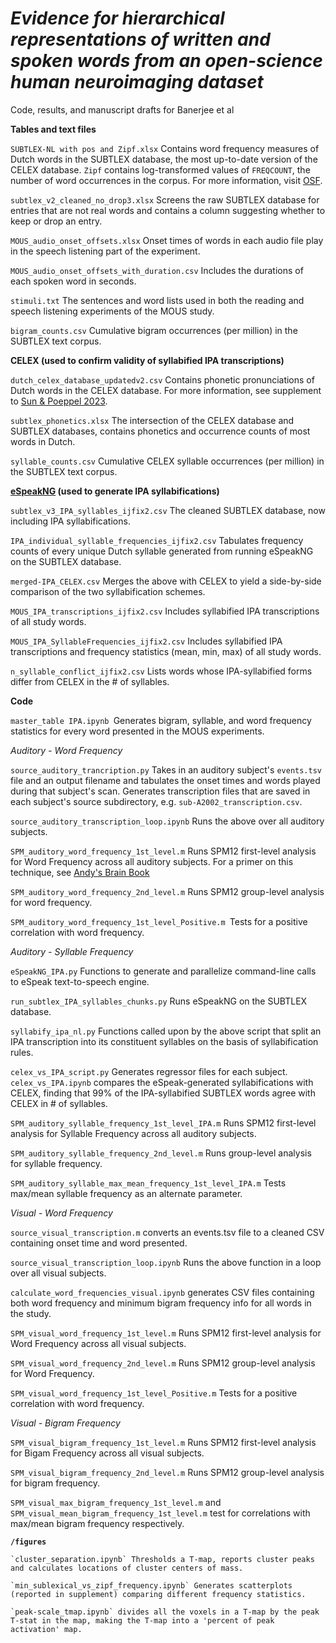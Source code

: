 # *Evidence for hierarchical representations of written and spoken words from an open-science human neuroimaging dataset*

Code, results, and manuscript drafts for Banerjee et al

**Tables and text files**

`SUBTLEX-NL with pos and Zipf.xlsx` Contains word frequency measures of Dutch words in the SUBTLEX database, the most up-to-date version of the CELEX database. `Zipf` contains log-transformed values of `FREQCOUNT`, the number of word occurrences in the corpus. For more information, visit [OSF](https://osf.io/3d8cx/).

`subtlex_v2_cleaned_no_drop3.xlsx` Screens the raw SUBTLEX database for entries that are not real words and contains a column suggesting whether to keep or drop an entry.

`MOUS_audio_onset_offsets.xlsx` Onset times of words in each audio file play in the speech listening part of the experiment.

`MOUS_audio_onset_offsets_with_duration.csv` Includes the durations of each spoken word in seconds.

`stimuli.txt` The sentences and word lists used in both the reading and speech listening experiments of the MOUS study.

`bigram_counts.csv` Cumulative bigram occurrences (per million) in the SUBTLEX text corpus.

**CELEX (used to confirm validity of syllabified IPA transcriptions)**

`dutch_celex_database_updatedv2.csv` Contains phonetic pronunciations of Dutch words in the CELEX database. For more information, see supplement to [Sun &amp; Poeppel 2023](https://www.pnas.org/doi/10.1073/pnas.2215710120?utm_source=TOC&utm_medium=ealert&TOC_v120_i36=&ref=d8253441).

`subtlex_phonetics.xlsx` The intersection of the CELEX database and SUBTLEX databases, contains phonetics and occurrence counts of most words in Dutch.

`syllable_counts.csv` Cumulative CELEX syllable occurrences (per million) in the SUBTLEX text corpus.

**[eSpeakNG](https://github.com/espeak-ng/espeak-ng?tab=readme-ov-file) (used to generate IPA syllabifications)**

`subtlex_v3_IPA_syllables_ijfix2.csv` The cleaned SUBTLEX database, now including IPA syllabifications.

`IPA_individual_syllable_frequencies_ijfix2.csv` Tabulates frequency counts of every unique Dutch syllable generated from running eSpeakNG on the SUBTLEX database.

`merged-IPA_CELEX.csv` Merges the above with CELEX to yield a side-by-side comparison of the two syllabification schemes.

`MOUS_IPA_transcriptions_ijfix2.csv` Includes syllabified IPA transcriptions of all study words.

`MOUS_IPA_SyllableFrequencies_ijfix2.csv` Includes syllabified IPA transcriptions and frequency statistics (mean, min, max) of all study words.

`n_syllable_conflict_ijfix2.csv` Lists words whose IPA-syllabified forms differ from CELEX in the # of syllables.

**Code**

`master_table IPA.ipynb `Generates bigram, syllable, and word frequency statistics for every word presented in the MOUS experiments.

*Auditory - Word Frequency*

`source_auditory_trancription.py` Takes in an auditory subject's `events.tsv` file and an output filename and tabulates the onset times and words played during that subject's scan. Generates transcription files that are saved in each subject's source subdirectory, e.g. `sub-A2002_transcription.csv`.

`source_auditory_transcription_loop.ipynb` Runs the above over all auditory subjects.

`SPM_auditory_word_frequency_1st_level.m` Runs SPM12 first-level analysis for Word Frequency across all auditory subjects. For a primer on this technique, see [Andy&#39;s Brain Book](https://andysbrainbook.readthedocs.io/en/latest/PM/PM_Overview.html)

`SPM_auditory_word_frequency_2nd_level.m`  Runs SPM12 group-level analysis for word frequency.

`SPM_auditory_word_frequency_1st_level_Positive.m `Tests for a positive correlation with word frequency.

*Auditory - Syllable Frequency*

`eSpeakNG_IPA.py` Functions to generate and parallelize command-line calls to eSpeak text-to-speech engine.

`run_subtlex_IPA_syllables_chunks.py` Runs eSpeakNG on the SUBTLEX database.

`syllabify_ipa_nl.py` Functions called upon by the above script that split an IPA transcription into its constituent syllables on the basis of syllabification rules.

`celex_vs_IPA_script.py` Generates regressor files for each subject. `celex_vs_IPA.ipynb` compares the eSpeak-generated syllabifications with CELEX, finding that 99% of the IPA-syllabified SUBTLEX words agree with CELEX in # of syllables.

`SPM_auditory_syllable_frequency_1st_level_IPA.m` Runs SPM12 first-level analysis for Syllable Frequency across all auditory subjects.

`SPM_auditory_syllable_frequency_2nd_level.m` Runs group-level analysis for syllable frequency.

`SPM_auditory_syllable_max_mean_frequency_1st_level_IPA.m` Tests max/mean syllable frequency as an alternate parameter.

*Visual - Word Frequency*

`source_visual_transcription.m` converts an events.tsv file to a cleaned CSV containing onset time and word presented.

`source_visual_transcription_loop.ipynb` Runs the above function in a loop over all visual subjects.

`calculate_word_frequencies_visual.ipynb` generates CSV files containing both word frequency and minimum bigram frequency info for all words in the study.

`SPM_visual_word_frequency_1st_level.m` Runs SPM12 first-level analysis for Word Frequency across all visual subjects.

`SPM_visual_word_frequency_2nd_level.m` Runs SPM12 group-level analysis for Word Frequency.

`SPM_visual_word_frequency_1st_level_Positive.m` Tests for a positive correlation with word frequency.

*Visual - Bigram Frequency*

`SPM_visual_bigram_frequency_1st_level.m` Runs SPM12 first-level analysis for Bigam Frequency across all visual subjects.

`SPM_visual_bigram_frequency_2nd_level.m` Runs SPM12 group-level analysis for bigram frequency.

`SPM_visual_max_bigram_frequency_1st_level.m` and `SPM_visual_mean_bigram_frequency_1st_level.m` test for correlations with max/mean bigram frequency respectively.

**`/figures`**

    `cluster_separation.ipynb` Thresholds a T-map, reports cluster peaks and calculates locations of cluster centers of mass.

    `min_sublexical_vs_zipf_frequency.ipynb` Generates scatterplots (reported in supplement) comparing different frequency statistics.

    `peak-scale_tmap.ipynb` divides all the voxels in a T-map by the peak T-stat in the map, making the T-map into a 'percent of peak activation' map.
